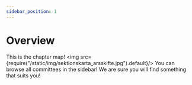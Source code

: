 ```yaml
---
sidebar_position: 1
---
```


# Overview

This is the chapter map!
<img src={require("/static/img/sektionskarta_arsskifte.jpg").default}/>
You can browse all committees in the sidebar! We are sure you will find something that suits you!